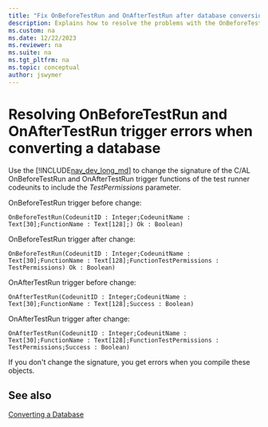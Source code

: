 ```yaml
---
title: "Fix OnBeforeTestRun and OnAfterTestRun after database conversion"
description: Explains how to resolve the problems with the OnBeforeTestRun and OnAfterTestRun triggers you convert a Dynamics NAV database.
ms.custom: na
ms.date: 12/22/2023
ms.reviewer: na
ms.suite: na
ms.tgt_pltfrm: na
ms.topic: conceptual
author: jswymer
---
```


# Resolving OnBeforeTestRun and OnAfterTestRun trigger errors when converting a database

Use the [!INCLUDE[nav_dev_long_md](../developer/includes/nav_dev_long_md.md)] to change the signature of the C/AL OnBeforeTestRun and OnAfterTestRun trigger functions of the test runner codeunits to include the *TestPermissions* parameter.

OnBeforeTestRun trigger before change:
```
OnBeforeTestRun(CodeunitID : Integer;CodeunitName : Text[30];FunctionName : Text[128];) Ok : Boolean)
```
OnBeforeTestRun trigger after change:
```
OnBeforeTestRun(CodeunitID : Integer;CodeunitName : Text[30];FunctionName : Text[128];FunctionTestPermissions : TestPermissions) Ok : Boolean)
```
OnAfterTestRun trigger before change:
```
OnAfterTestRun(CodeunitID : Integer;CodeunitName : Text[30];FunctionName : Text[128];Success : Boolean)
```
OnAfterTestRun trigger after change:
```
OnAfterTestRun(CodeunitID : Integer;CodeunitName : Text[30];FunctionName : Text[128];FunctionTestPermissions : TestPermissions;Success : Boolean)
```
If you don't change the signature, you get errors when you compile these objects.

## See also  
 [Converting a Database](Converting-a-Database.md)  
